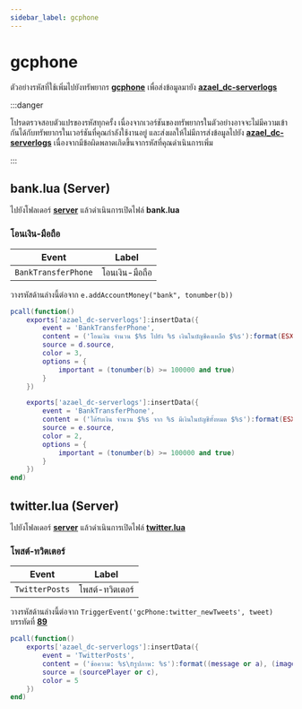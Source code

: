 ```yaml
---
sidebar_label: gcphone
---
```


# gcphone

ตัวอย่างรหัสที่ใช้เพิ่มไปยังทรัพยากร **[gcphone](https://github.com/N3MTV/gcphone)** เพื่อส่งข้อมูลมายัง **[azael_dc-serverlogs](../../)**

:::danger

โปรดตรวจสอบตัวแปรของรหัสทุกครั้ง เนื่องจากเวอร์ชันของทรัพยากรในตัวอย่างอาจจะไม่มีความเข้ากันได้กับทรัพยากรในเวอร์ชันที่คุณกำลังใช้งานอยู่ และส่งผลให้ไม่มีการส่งข้อมูลไปยัง **[azael_dc-serverlogs](../../)** เนื่องจากมีข้อผิดพลาดเกิดขึ้นจากรหัสที่คุณดำเนินการเพิ่ม

:::

## bank.lua (Server)

ไปยังโฟลเดอร์ **[server](https://github.com/N3MTV/gcphone/tree/master/resources/gcphone/server)** แล้วดำเนินการเปิดไฟล์ **bank.lua**

### โอนเงิน-มือถือ

| Event                                  | Label
|----------------------------------------|----------------------------------------
| `BankTransferPhone`                    | โอนเงิน-มือถือ

วางรหัสด้านล่างนี้ต่อจาก `e.addAccountMoney("bank", tonumber(b))`

```lua
pcall(function()
    exports['azael_dc-serverlogs']:insertData({
        event = 'BankTransferPhone',
        content = ('โอนเงิน จำนวน $%s ไปยัง %s เงินในบัญชีคงเหลือ $%s'):format(ESX.Math.GroupDigits(tonumber(b)), e.name, ESX.Math.GroupDigits(d.getAccount('bank').money)),
        source = d.source,
        color = 3,
        options = {
            important = (tonumber(b) >= 100000 and true)
        }
    })

    exports['azael_dc-serverlogs']:insertData({
        event = 'BankTransferPhone',
        content = ('ได้รับเงิน จำนวน $%s จาก %s มีเงินในบัญชีทั้งหมด $%s'):format(ESX.Math.GroupDigits(tonumber(b)), d.name, ESX.Math.GroupDigits(e.getAccount('bank').money)),
        source = e.source,
        color = 2,
        options = {
            important = (tonumber(b) >= 100000 and true)
        }
    })
end)
```

## twitter.lua (Server)

ไปยังโฟลเดอร์ **[server](https://github.com/N3MTV/gcphone/tree/master/resources/gcphone/server)** แล้วดำเนินการเปิดไฟล์ **[twitter.lua](https://github.com/N3MTV/gcphone/blob/master/resources/gcphone/server/twitter.lua)**

### โพสต์-ทวิตเตอร์

| Event                                  | Label
|----------------------------------------|----------------------------------------
| `TwitterPosts`                         | โพสต์-ทวิตเตอร์

วางรหัสด้านล่างนี้ต่อจาก `TriggerEvent('gcPhone:twitter_newTweets', tweet)` บรรทัดที่ **[89](https://github.com/N3MTV/gcphone/blob/master/resources/gcphone/server/twitter.lua#L89)**

```lua
pcall(function()
    exports['azael_dc-serverlogs']:insertData({
        event = 'TwitterPosts',
        content = ('ข้อความ: %s\nรูปภาพ: %s'):format((message or a), (image or b)),
        source = (sourcePlayer or c),
        color = 5
    })
end)
```
